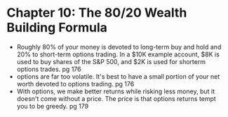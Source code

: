 # Chapter 10: The 80/20 Wealth Building Formula

- Roughly 80% of your money is devoted to long-term buy and hold and 20% to short-term options trading.
In a $10K example account, $8K is used to buy shares of the S&P 500, and $2K is used for shorterm options trades. pg 176
- options are far too volatile. It's best to have a small portion of your net worth devoted to options trading. pg 176
- With options, we make better returns while risking less money, but it doesn't come without a price. The price is that options returns tempt you to be greedy. pg 179
